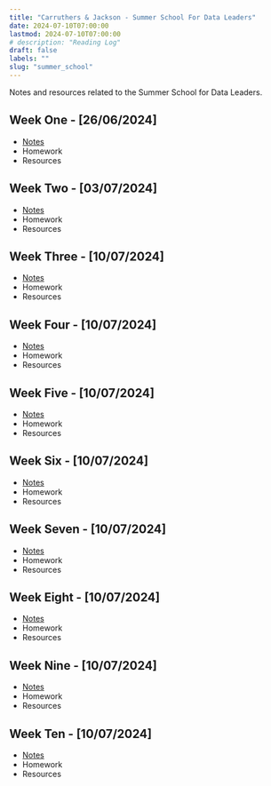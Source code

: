 ```yaml
---
title: "Carruthers & Jackson - Summer School For Data Leaders"
date: 2024-07-10T07:00:00
lastmod: 2024-07-10T07:00:00
# description: "Reading Log"
draft: false
labels: ""
slug: "summer_school"
---
```


Notes and resources related to the Summer School for Data Leaders.




## Week One  - <span class="date">[26/06/2024]</span>

- <a href="/summer_school/week_one/">Notes</a><br />
- Homework
- Resources

## Week Two - <span class="date">[03/07/2024]</span>

- <a href="/summer_school/week_two/">Notes</a><br />
- Homework
- Resources

## Week Three - <span class="date">[10/07/2024]</span>

- <a href="/summer_school/week_three/">Notes</a><br />
- Homework
- Resources

## Week Four - <span class="date">[10/07/2024]</span>

- <a href="/summer_school/week_four/">Notes</a><br />
- Homework
- Resources

## Week Five - <span class="date">[10/07/2024]</span>

- <a href="/summer_school/week_five/">Notes</a><br />
- Homework
- Resources

## Week Six - <span class="date">[10/07/2024]</span>

- <a href="/summer_school/week_six/">Notes</a><br />
- Homework
- Resources

## Week Seven - <span class="date">[10/07/2024]</span>

- <a href="/summer_school/week_seven/">Notes</a><br />
- Homework
- Resources

## Week Eight - <span class="date">[10/07/2024]</span>

- <a href="/summer_school/week_eight/">Notes</a><br />
- Homework
- Resources

## Week Nine - <span class="date">[10/07/2024]</span>

- <a href="/summer_school/week_nine/">Notes</a><br />
- Homework
- Resources

## Week Ten - <span class="date">[10/07/2024]</span>

- <a href="/summer_school/week_ten/">Notes</a><br />
- Homework
- Resources







